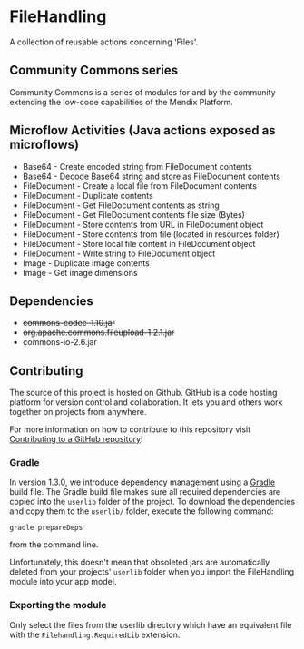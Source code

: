 # FileHandling
A collection of reusable actions concerning 'Files'.

## Community Commons series 
Community Commons is a series of modules for and by the community extending the low-code capabilities of the Mendix Platform.

## Microflow Activities (Java actions exposed as microflows)
- Base64 - Create encoded string from FileDocument contents
- Base64 - Decode Base64 string and store as FileDocument contents
- FileDocument - Create a local file from FileDocument contents
- FileDocument - Duplicate contents
- FileDocument - Get FileDocument contents as string
- FileDocument - Get FileDocument contents file size (Bytes)
- FileDocument - Store contents from URL in FileDocument object
- FileDocument - Store contents from file (located in resources folder)
- FileDocument - Store local file content in FileDocument object
- FileDocument - Write string to FileDocument object
- Image - Duplicate image contents
- Image - Get image dimensions

## Dependencies
- ~~commons-codec-1.10.jar~~
- ~~org.apache.commons.fileupload-1.2.1.jar~~
- commons-io-2.6.jar

## Contributing
The source of this project is hosted on Github.
GitHub is a code hosting platform for version control and collaboration. It lets you and others work together on projects from anywhere.

For more information on how to contribute to this repository visit [Contributing to a GitHub repository](https://docs.mendix.com/howto/collaboration-requirements-management/contribute-to-a-github-repository)!

### Gradle 
In version 1.3.0, we introduce dependency management using a [Gradle](https://gradle.org/install/) build file.
The Gradle build file makes sure all required dependencies are copied into the `userlib` folder of the project.
To download the dependencies and copy them to the `userlib/` folder, execute the following command:
```
gradle prepareDeps
``` 
from the command line. 

Unfortunately, this doesn't mean that obsoleted jars are automatically deleted from your projects' `userlib` folder when you import the FileHandling module into your app model.

### Exporting the module
Only select the files from the userlib directory which have an equivalent file with the `Filehandling.RequiredLib` extension.
